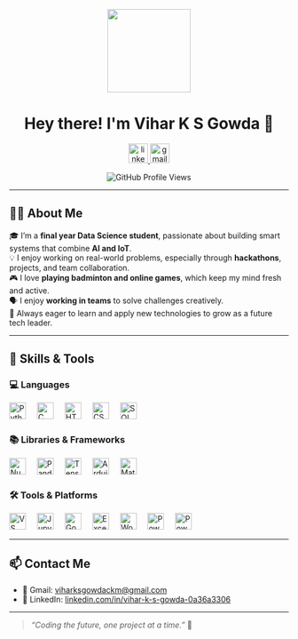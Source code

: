<div align="center">
  <img height="150" src="https://media.giphy.com/media/M9gbBd9nbDrOTu1Mqx/giphy.gif"  />
</div>


<h1 align="center">Hey there! I'm Vihar K S Gowda 👋</h1>

<p align="center">
  <a href="https://www.linkedin.com/in/vihar-k-s-gowda-0a36a3306" target="_blank">
    <img src="https://img.shields.io/static/v1?message=LinkedIn&logo=linkedin&label=&color=0077B5&logoColor=white&labelColor=&style=for-the-badge" height="35" alt="linkedin logo"  />
  </a>
  <a href="mailto:viharksgowdackm@gmail.com" target="_blank">
    <img src="https://img.shields.io/static/v1?message=Gmail&logo=gmail&label=&color=D14836&logoColor=white&labelColor=&style=for-the-badge" height="35" alt="gmail logo"  />
  </a>
</p>

<p align="center">
  <img src="https://komarev.com/ghpvc/?username=viharksgowda&style=flat-square&color=blue" alt="GitHub Profile Views" />
</p>

---

## 🧑‍💼 About Me

🎓 I’m a **final year Data Science student**, passionate about building smart systems that combine **AI and IoT**.  
💡 I enjoy working on real-world problems, especially through **hackathons**, projects, and team collaboration.  
🎮 I love **playing badminton and online games**, which keep my mind fresh and active.  
🗣 I enjoy **working in teams** to solve challenges creatively.  
🌱 Always eager to learn and apply new technologies to grow as a future tech leader.

---

## 🔧 Skills & Tools

### 💻 Languages
<div align="left">
  <img src="https://cdn.jsdelivr.net/gh/devicons/devicon/icons/python/python-original.svg" height="30" alt="Python logo" title="Python" />
  <img width="12" />
  <img src="https://cdn.jsdelivr.net/gh/devicons/devicon/icons/c/c-original.svg" height="30" alt="C logo" title="C" />
  <img width="12" />
  <img src="https://cdn.jsdelivr.net/gh/devicons/devicon/icons/html5/html5-original.svg" height="30" alt="HTML logo" title="HTML5" />
  <img width="12" />
  <img src="https://cdn.jsdelivr.net/gh/devicons/devicon/icons/css3/css3-original.svg" height="30" alt="CSS logo" title="CSS3" />
  <img width="12" />
  <img src="https://cdn.jsdelivr.net/gh/devicons/devicon/icons/mysql/mysql-original.svg" height="30" alt="SQL logo" title="MySQL" />
</div>


### 📚 Libraries & Frameworks
<div align="left">
  <img src="https://cdn.jsdelivr.net/gh/devicons/devicon/icons/numpy/numpy-original.svg" height="30" alt="NumPy logo" title="NumPy" />
  <img width="12" />
  <img src="https://cdn.jsdelivr.net/gh/devicons/devicon/icons/pandas/pandas-original.svg" height="30" alt="Pandas logo" title="Pandas" />
  <img width="12" />
  <img src="https://cdn.jsdelivr.net/gh/devicons/devicon/icons/tensorflow/tensorflow-original.svg" height="30" alt="TensorFlow logo" title="TensorFlow" />
  <img width="12" />
  <img src="https://www.vectorlogo.zone/logos/arduino/arduino-icon.svg" height="30" alt="Arduino logo" title="Arduino" />
  <img width="12" />
  <img src="https://upload.wikimedia.org/wikipedia/commons/8/84/Matplotlib_icon.svg" height="30" alt="Matplotlib logo" title="Matplotlib" />
</div>



### 🛠 Tools & Platforms
<div align="left">
  <img src="https://cdn.jsdelivr.net/gh/devicons/devicon/icons/vscode/vscode-original.svg" height="30" alt="VS Code logo" title="Visual Studio Code" />
  <img width="12" />
  <img src="https://upload.wikimedia.org/wikipedia/commons/3/38/Jupyter_logo.svg" height="30" alt="Jupyter logo" title="Jupyter Notebook" />
  <img width="12" />
  <img src="https://upload.wikimedia.org/wikipedia/commons/d/d0/Google_Colaboratory_SVG_Logo.svg" height="30" alt="Google Colab logo" title="Google Colab" />
  <img width="12" />
  <img src="https://img.icons8.com/color/48/microsoft-excel-2019--v1.png" height="30" alt="Excel logo" title="Microsoft Excel" />
  <img width="12" />
  <img src="https://img.icons8.com/color/48/microsoft-word-2019--v1.png" height="30" alt="Word logo" title="Microsoft Word" />
  <img width="12" />
  <img src="https://img.icons8.com/color/48/microsoft-powerpoint-2019--v1.png" height="30" alt="PowerPoint logo" title="Microsoft PowerPoint" />
  <img width="12" />
  <img src="https://img.icons8.com/color/48/power-bi.png" height="30" alt="Power BI logo" title="Power BI" />
  <img width="12" />
</div>

---

## 📫 Contact Me

- 📧 Gmail: [viharksgowdackm@gmail.com](mailto:viharksgowdackm@gmail.com)  
- 🔗 LinkedIn: [linkedin.com/in/vihar-k-s-gowda-0a36a3306](https://www.linkedin.com/in/vihar-k-s-gowda-0a36a3306)

---

> *“Coding the future, one project at a time.”* 🚀
